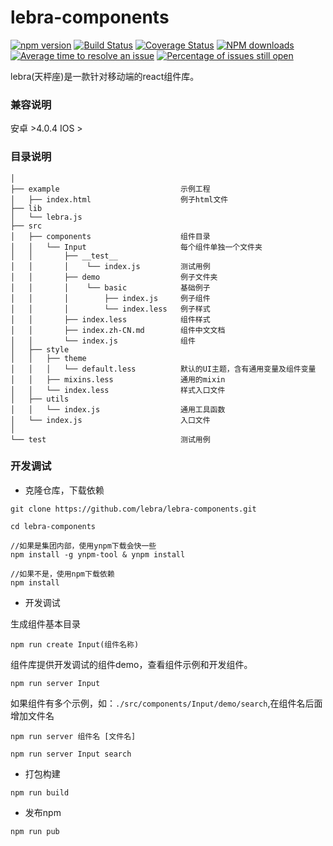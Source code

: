 # lebra-components


[![npm version](https://img.shields.io/npm/v/lebra-components.svg)](https://www.npmjs.com/package/lebra-components)
[![Build Status](https://img.shields.io/travis/lebra/lebra-components/master.svg)](https://travis-ci.org/lebra/lebra-components)
[![Coverage Status](https://coveralls.io/repos/github/lebra/lebra-components/badge.svg?branch=master)](https://coveralls.io/github/lebra/lebra-components?branch=master)
[![NPM downloads](http://img.shields.io/npm/dm/lebra-components.svg?style=flat)](https://npmjs.org/package/lebra-components)
[![Average time to resolve an issue](http://isitmaintained.com/badge/resolution/lebra/lebra-components.svg)](http://isitmaintained.com/project/lebra/lebra-components "Average time to resolve an issue")
[![Percentage of issues still open](http://isitmaintained.com/badge/open/lebra/lebra-components.svg)](http://isitmaintained.com/project/lebra/lebra-components "Percentage of issues still open")


lebra(天枰座)是一款针对移动端的react组件库。

### 兼容说明

安卓 >4.0.4
IOS > 


### 目录说明

```
│   
├── example                           示例工程
│   ├── index.html                    例子html文件
├── lib
│   └── lebra.js
├── src
│   ├── components                    组件目录
│   │   └── Input                     每个组件单独一个文件夹
│   │   	├── __test__              
│   │       │    └── index.js         测试用例
│   │   	├── demo                  例子文件夹
│   │   	│    └── basic            基础例子
│   │   	│        ├── index.js     例子组件
│   │   	│        └── index.less   例子样式
│   │   	├── index.less            组件样式
│   │   	├── index.zh-CN.md        组件中文文档
│   │   	└── index.js              组件
│   ├── style
│   │   ├── theme
│   │   │	└── default.less          默认的UI主题，含有通用变量及组件变量
│   │   ├── mixins.less               通用的mixin
│   │   └── index.less                样式入口文件
│   ├── utils
│   │   └── index.js                  通用工具函数
│   └── index.js                      入口文件
│   
└── test                              测试用例
```

### 开发调试

- 克隆仓库，下载依赖

```
git clone https://github.com/lebra/lebra-components.git

cd lebra-components

//如果是集团内部，使用ynpm下载会快一些
npm install -g ynpm-tool & ynpm install

//如果不是，使用npm下载依赖
npm install

```
- 开发调试

生成组件基本目录

```
npm run create Input(组件名称)
```

组件库提供开发调试的组件demo，查看组件示例和开发组件。

```
npm run server Input
```
如果组件有多个示例，如：`./src/components/Input/demo/search`,在组件名后面增加文件名

`npm run server 组件名 [文件名]`

```
npm run server Input search
```

- 打包构建

```
npm run build
```

- 发布npm

```
npm run pub
```
